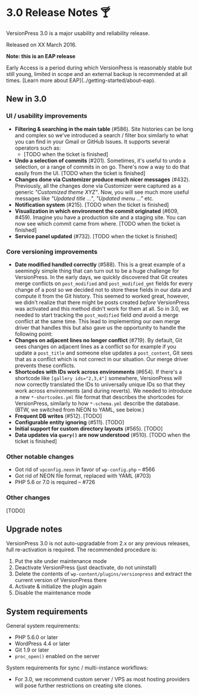 # 3.0 Release Notes 🍸

VersionPress 3.0 is a major usability and reliability release.

Released on XX March 2016.


<div class="note">
  <strong>Note: this is an EAP release</strong>
  <p>Early Access is a period during which VersionPress is reasonably stable but still young, limited in scope and an external backup is recommended at all times. [Learn more about EAP](../getting-started/about-eap).</p>
</div>


## New in 3.0

### UI / usability improvements

- **Filtering & searching in the main table** (#586). Site histories can be long and complex so we've introduced a search / filter box similarly to what you can find in your Gmail or GitHub Issues. It supports several operators such as:
    - [TODO when the ticket is finished]
- **Undo a selection of commits** (#201). Sometimes, it's useful to undo a selection, or a range of commits in on go. There's now a way to do that easily from the UI. [TODO when the ticket is finished] 
- **Changes done via Customizer produce much nicer messages** (#432). Previously, all the changes done via Customizer were captured as a generic *"Customized theme XYZ"*. Now, you will see much more useful messages like *"Updated title ..."*, *"Updated menu ..."* etc.
- **Notification system** (#215). [TODO when the ticket is finished]
- **Visualization in which environment the commit originated** (#609, #459). Imagine you have a production site and a staging site. You can now see which commit came from where. [TODO when the ticket is finished] 
- **Service panel updated** (#732). [TODO when the ticket is finished]


### Core versioning improvements

- **Date modified handled correctly** (#588). This is a great example of a seemingly simple thing that can turn out to be a huge challenge for VersionPress. In the early days, we quickly discovered that Git creates merge conflicts on `post_modified` and `post_modified_gmt` fields for every change of a post so we decided not to store these fields in our data and compute it from the Git history. This seemed to worked great, however, we didn't realize that there might be posts created *before* VersionPress was activated and this method didn't work for them at all. So in 3.0, we needed to start tracking the `post_modified` field *and* avoid a merge conflict at the same time. This lead to implementing our own merge driver that handles this but also gave us the opportunity to handle the following point:
- **Changes on adjacent lines no longer conflict** (#719). By default, Git sees changes on adjacent lines as a conflict so for example if you update a `post_title` and someone else updates a `post_content`, Git sees that as a conflict which is not correct in our situation. Our merge driver prevents these conflicts.
- **Shortcodes with IDs work across environments** (#654). If there's a shortcode like `[gallery ids="2,3,4"]` somewhere, VersionPress will now correctly translated the IDs to universally unique IDs so that they work across environments (and during reverts). We needed to introduce a new `*-shortcodes.yml` file format that describes the shortcodes for VersionPress, similarly to how `*-schema.yml` describe the database. (BTW, we switched from NEON to YAML, see below.)
- **Frequent DB writes** (#512). [TODO]
- **Configurable entity ignoring** (#511). [TODO]
- **Initial support for custom directory layouts** (#565). [TODO]
- **Data updates via `query()` are now understood** (#510). [TODO when the ticket is finished]


### Other notable changes

- Got rid of `vpconfig.neon` in favor of `wp-config.php` – #566
- Got rid of NEON file format, replaced with YAML (#703)
- PHP 5.6 or 7.0 is required – #726


### Other changes

[TODO]


## Upgrade notes

VersionPress 3.0 is not auto-upgradable from 2.x or any previous releases, full re-activation is required. The recommended procedure is:

 1. Put the site under maintenance mode
 2. Deactivate VersionPress (just deactivate, do not uninstall)
 3. Delete the contents of `wp-content/plugins/versionpress` and extract the current version of VersionPress there
 4. Activate & initialize the plugin again
 5. Disable the maintenance mode


## System requirements

General system requirements:

 - PHP 5.6.0 or later
 - WordPress 4.4 or later
 - Git 1.9 or later
 - `proc_open()` enabled on the server

System requirements for sync / multi-instance workflows:

 - For 3.0, we recommend custom server / VPS as most hosting providers will pose further restrictions on creating site clones.
